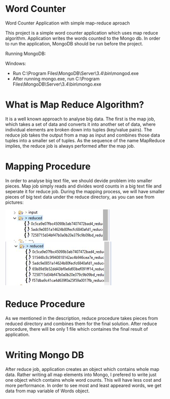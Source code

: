 # Word Counter

Word Counter Application with simple map-reduce aproach

This project is a simple word counter application which uses map reduce algorithm. Application writes the words counted to the Mongo db. In order to run the application, MongoDB should be run before the project. 

Running MongoDB:

Windows:
- Run C:\Program Files\MongoDB\Server\3.4\bin\mongod.exe
- After running mongo.exe, run C:\Program Files\MongoDB\Server\3.4\bin\mongo.exe

# What is Map Reduce Algorithm?

It is a well known approach to analyse big data. The first is the map job, which takes a set of data and converts it into another set of data, where individual elements are broken down into tuples (key/value pairs). The reduce job takes the output from a map as input and combines those data tuples into a smaller set of tuples. As the sequence of the name MapReduce implies, the reduce job is always performed after the map job.

# Mapping Procedure
In order to analyse big text file, we should devide problem into smaller pieces. Map job simply reads and divides word counts in a big text file and seperate it for reduce job. During the mapping process, we will have smaller pieces of big text data under the reduce directory, as you can see from pictures:

![Screenshot](/Screenshots/map-reduce-1.JPG) ![Screenshot](/Screenshots/map-reduce-2.JPG)

# Reduce Procedure

As we mentioned in the description, reduce procedure takes pieces from reduced directory and combines them for the final solution. After reduce procedure, there will be only 1 file which containes the final result of application.

# Writing Mongo DB

After reduce job, application creates an object which contains whole map data. Rather writing all map elements into Mongo, I prefered to write just one object which contains whole word counts. This will have less cost and more performance. In order to see most and least appeared words, we get data from map variable of Words object.
